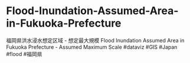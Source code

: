 # Flood-Inundation-Assumed-Area-in-Fukuoka-Prefecture
福岡県洪水浸水想定区域 - 想定最大規模 Flood Inundation Assumed Area in Fukuoka Prefecture - Assumed Maximum Scale #dataviz #GIS #Japan #flood #福岡県 
